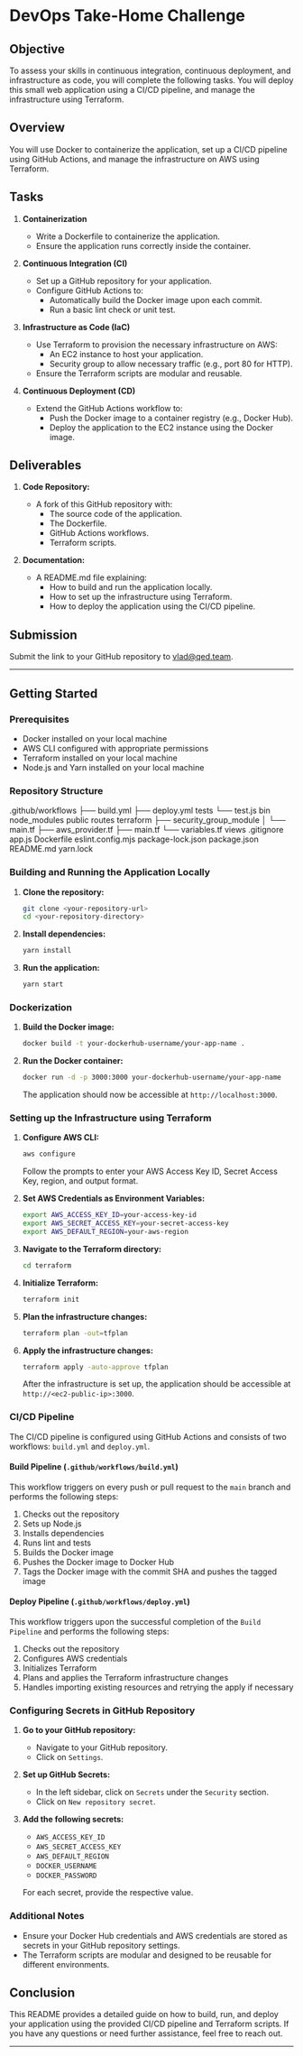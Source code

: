 # DevOps Take-Home Challenge

## Objective

To assess your skills in continuous integration, continuous deployment, and infrastructure as code, you will complete the following tasks. You will deploy this small web application using a CI/CD pipeline, and manage the infrastructure using Terraform.

## Overview

You will use Docker to containerize the application, set up a CI/CD pipeline using GitHub Actions, and manage the infrastructure on AWS using Terraform.

## Tasks

1. **Containerization**
   - Write a Dockerfile to containerize the application.
   - Ensure the application runs correctly inside the container.

2. **Continuous Integration (CI)**
   - Set up a GitHub repository for your application.
   - Configure GitHub Actions to:
     - Automatically build the Docker image upon each commit.
     - Run a basic lint check or unit test.

3. **Infrastructure as Code (IaC)**
   - Use Terraform to provision the necessary infrastructure on AWS:
     - An EC2 instance to host your application.
     - Security group to allow necessary traffic (e.g., port 80 for HTTP).
   - Ensure the Terraform scripts are modular and reusable.

4. **Continuous Deployment (CD)**
   - Extend the GitHub Actions workflow to:
     - Push the Docker image to a container registry (e.g., Docker Hub).
     - Deploy the application to the EC2 instance using the Docker image.

## Deliverables

1. **Code Repository:**
   - A fork of this GitHub repository with:
     - The source code of the application.
     - The Dockerfile.
     - GitHub Actions workflows.
     - Terraform scripts.

2. **Documentation:**
   - A README.md file explaining:
     - How to build and run the application locally.
     - How to set up the infrastructure using Terraform.
     - How to deploy the application using the CI/CD pipeline.

## Submission

Submit the link to your GitHub repository to vlad@qed.team.

---

## Getting Started

### Prerequisites

- Docker installed on your local machine
- AWS CLI configured with appropriate permissions
- Terraform installed on your local machine
- Node.js and Yarn installed on your local machine

### Repository Structure

.github/workflows
├── build.yml
├── deploy.yml
tests
└── test.js
bin
node_modules
public
routes
terraform
├── security_group_module
│ └── main.tf
├── aws_provider.tf
├── main.tf
└── variables.tf
views
.gitignore
app.js
Dockerfile
eslint.config.mjs
package-lock.json
package.json
README.md
yarn.lock



### Building and Running the Application Locally

1. **Clone the repository:**

    ```bash
    git clone <your-repository-url>
    cd <your-repository-directory>
    ```

2. **Install dependencies:**

    ```bash
    yarn install
    ```

3. **Run the application:**

    ```bash
    yarn start
    ```

### Dockerization

1. **Build the Docker image:**

    ```bash
    docker build -t your-dockerhub-username/your-app-name .
    ```

2. **Run the Docker container:**

    ```bash
    docker run -d -p 3000:3000 your-dockerhub-username/your-app-name
    ```

   The application should now be accessible at `http://localhost:3000`.


### Setting up the Infrastructure using Terraform

1. **Configure AWS CLI:**

    ```bash
    aws configure
    ```

    Follow the prompts to enter your AWS Access Key ID, Secret Access Key, region, and output format.

2. **Set AWS Credentials as Environment Variables:**

    ```bash
    export AWS_ACCESS_KEY_ID=your-access-key-id
    export AWS_SECRET_ACCESS_KEY=your-secret-access-key
    export AWS_DEFAULT_REGION=your-aws-region
    ```

3. **Navigate to the Terraform directory:**

    ```bash
    cd terraform
    ```

4. **Initialize Terraform:**

    ```bash
    terraform init
    ```

5. **Plan the infrastructure changes:**

    ```bash
    terraform plan -out=tfplan
    ```

6. **Apply the infrastructure changes:**

    ```bash
    terraform apply -auto-approve tfplan
    ```

   After the infrastructure is set up, the application should be accessible at `http://<ec2-public-ip>:3000`.


### CI/CD Pipeline

The CI/CD pipeline is configured using GitHub Actions and consists of two workflows: `build.yml` and `deploy.yml`.

#### Build Pipeline (`.github/workflows/build.yml`)

This workflow triggers on every push or pull request to the `main` branch and performs the following steps:

1. Checks out the repository
2. Sets up Node.js
3. Installs dependencies
4. Runs lint and tests
5. Builds the Docker image
6. Pushes the Docker image to Docker Hub
7. Tags the Docker image with the commit SHA and pushes the tagged image

#### Deploy Pipeline (`.github/workflows/deploy.yml`)

This workflow triggers upon the successful completion of the `Build Pipeline` and performs the following steps:

1. Checks out the repository
2. Configures AWS credentials
3. Initializes Terraform
4. Plans and applies the Terraform infrastructure changes
5. Handles importing existing resources and retrying the apply if necessary

### Configuring Secrets in GitHub Repository

1. **Go to your GitHub repository:**
   - Navigate to your GitHub repository.
   - Click on `Settings`.

2. **Set up GitHub Secrets:**
   - In the left sidebar, click on `Secrets` under the `Security` section.
   - Click on `New repository secret`.

3. **Add the following secrets:**

   - `AWS_ACCESS_KEY_ID`
   - `AWS_SECRET_ACCESS_KEY`
   - `AWS_DEFAULT_REGION`
   - `DOCKER_USERNAME`
   - `DOCKER_PASSWORD`

   For each secret, provide the respective value.

### Additional Notes

- Ensure your Docker Hub credentials and AWS credentials are stored as secrets in your GitHub repository settings.
- The Terraform scripts are modular and designed to be reusable for different environments.

## Conclusion

This README provides a detailed guide on how to build, run, and deploy your application using the provided CI/CD pipeline and Terraform scripts. If you have any questions or need further assistance, feel free to reach out.

---
